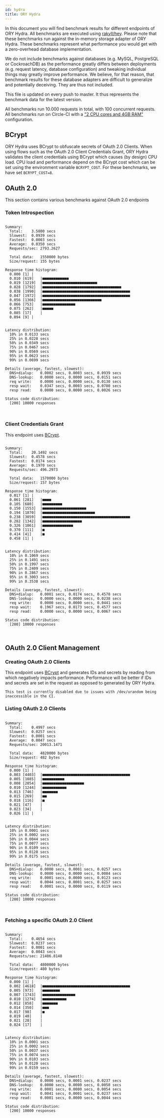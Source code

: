 ```yaml
---
id: hydra
title: ORY Hydra
---
```


In this document you will find benchmark results for different endpoints of ORY
Hydra. All benchmarks are executed using
[rakyll/hey](https://github.com/rakyll/hey). Please note that these benchmarks
run against the in-memory storage adapter of ORY Hydra. These benchmarks
represent what performance you would get with a zero-overhead database
implementation.

We do not include benchmarks against databases (e.g. MySQL, PostgreSQL or
CockroachDB) as the performance greatly differs between deployments (e.g.
request latency, database configuration) and tweaking individual things may
greatly improve performance. We believe, for that reason, that benchmark results
for these database adapters are difficult to generalize and potentially
deceiving. They are thus not included.

This file is updated on every push to master. It thus represents the benchmark
data for the latest version.

All benchmarks run 10.000 requests in total, with 100 concurrent requests. All
benchmarks run on Circle-CI with a
["2 CPU cores and 4GB RAM"](https://support.circleci.com/hc/en-us/articles/360000489307-Why-do-my-tests-take-longer-to-run-on-CircleCI-than-locally-)
configuration.

## BCrypt

ORY Hydra uses BCrypt to obfuscate secrets of OAuth 2.0 Clients. When using
flows such as the OAuth 2.0 Client Credentials Grant, ORY Hydra validates the
client credentials using BCrypt which causes (by design) CPU load. CPU load and
performance depend on the BCrypt cost which can be set using the environment
variable `BCRYPT_COST`. For these benchmarks, we have set `BCRYPT_COST=8`.

## OAuth 2.0

This section contains various benchmarks against OAuth 2.0 endpoints

### Token Introspection

```

Summary:
  Total:	3.5800 secs
  Slowest:	0.0939 secs
  Fastest:	0.0003 secs
  Average:	0.0350 secs
  Requests/sec:	2793.2627

  Total data:	1550000 bytes
  Size/request:	155 bytes

Response time histogram:
  0.000 [1]	|
  0.010 [619]	|■■■■■■■■■■■■
  0.019 [1219]	|■■■■■■■■■■■■■■■■■■■■■■■■■
  0.028 [1792]	|■■■■■■■■■■■■■■■■■■■■■■■■■■■■■■■■■■■■
  0.038 [1990]	|■■■■■■■■■■■■■■■■■■■■■■■■■■■■■■■■■■■■■■■■
  0.047 [1972]	|■■■■■■■■■■■■■■■■■■■■■■■■■■■■■■■■■■■■■■■■
  0.056 [1366]	|■■■■■■■■■■■■■■■■■■■■■■■■■■■
  0.066 [753]	|■■■■■■■■■■■■■■■
  0.075 [262]	|■■■■■
  0.085 [17]	|
  0.094 [9]	|


Latency distribution:
  10% in 0.0133 secs
  25% in 0.0228 secs
  50% in 0.0349 secs
  75% in 0.0467 secs
  90% in 0.0569 secs
  95% in 0.0623 secs
  99% in 0.0699 secs

Details (average, fastest, slowest):
  DNS+dialup:	0.0002 secs, 0.0003 secs, 0.0939 secs
  DNS-lookup:	0.0000 secs, 0.0000 secs, 0.0151 secs
  req write:	0.0000 secs, 0.0000 secs, 0.0130 secs
  resp wait:	0.0347 secs, 0.0003 secs, 0.0780 secs
  resp read:	0.0000 secs, 0.0000 secs, 0.0026 secs

Status code distribution:
  [200]	10000 responses



```

### Client Credentials Grant

This endpoint uses [BCrypt](#bcrypt).

```

Summary:
  Total:	20.1492 secs
  Slowest:	0.4578 secs
  Fastest:	0.0174 secs
  Average:	0.1970 secs
  Requests/sec:	496.2973

  Total data:	1570000 bytes
  Size/request:	157 bytes

Response time histogram:
  0.017 [1]	|
  0.061 [281]	|■■■■
  0.105 [680]	|■■■■■■■■■
  0.150 [1553]	|■■■■■■■■■■■■■■■■■■■■
  0.194 [1870]	|■■■■■■■■■■■■■■■■■■■■■■■■
  0.238 [3059]	|■■■■■■■■■■■■■■■■■■■■■■■■■■■■■■■■■■■■■■■■
  0.282 [1342]	|■■■■■■■■■■■■■■■■■■
  0.326 [1061]	|■■■■■■■■■■■■■■
  0.370 [111]	|■
  0.414 [41]	|■
  0.458 [1]	|


Latency distribution:
  10% in 0.1069 secs
  25% in 0.1491 secs
  50% in 0.1997 secs
  75% in 0.2409 secs
  90% in 0.2867 secs
  95% in 0.3003 secs
  99% in 0.3538 secs

Details (average, fastest, slowest):
  DNS+dialup:	0.0001 secs, 0.0174 secs, 0.4578 secs
  DNS-lookup:	0.0000 secs, 0.0000 secs, 0.0238 secs
  req write:	0.0000 secs, 0.0000 secs, 0.0441 secs
  resp wait:	0.1967 secs, 0.0173 secs, 0.4577 secs
  resp read:	0.0000 secs, 0.0000 secs, 0.0067 secs

Status code distribution:
  [200]	10000 responses



```

## OAuth 2.0 Client Management

### Creating OAuth 2.0 Clients

This endpoint uses [BCrypt](#bcrypt) and generates IDs and secrets by reading
from which negatively impacts performance. Performance will be better if IDs and
secrets are set in the request as opposed to generated by ORY Hydra.

```
This test is currently disabled due to issues with /dev/urandom being inaccessible in the CI.
```

### Listing OAuth 2.0 Clients

```

Summary:
  Total:	0.4997 secs
  Slowest:	0.0257 secs
  Fastest:	0.0001 secs
  Average:	0.0047 secs
  Requests/sec:	20013.1471

  Total data:	4820000 bytes
  Size/request:	482 bytes

Response time histogram:
  0.000 [1]	|
  0.003 [4403]	|■■■■■■■■■■■■■■■■■■■■■■■■■■■■■■■■■■■■■■■■
  0.005 [1085]	|■■■■■■■■■■
  0.008 [2054]	|■■■■■■■■■■■■■■■■■■■
  0.010 [1244]	|■■■■■■■■■■■
  0.013 [746]	|■■■■■■■
  0.015 [269]	|■■
  0.018 [116]	|■
  0.021 [47]	|
  0.023 [34]	|
  0.026 [1]	|


Latency distribution:
  10% in 0.0001 secs
  25% in 0.0002 secs
  50% in 0.0044 secs
  75% in 0.0077 secs
  90% in 0.0109 secs
  95% in 0.0128 secs
  99% in 0.0175 secs

Details (average, fastest, slowest):
  DNS+dialup:	0.0000 secs, 0.0001 secs, 0.0257 secs
  DNS-lookup:	0.0000 secs, 0.0000 secs, 0.0084 secs
  req write:	0.0001 secs, 0.0000 secs, 0.0123 secs
  resp wait:	0.0044 secs, 0.0001 secs, 0.0257 secs
  resp read:	0.0001 secs, 0.0000 secs, 0.0119 secs

Status code distribution:
  [200]	10000 responses



```

### Fetching a specific OAuth 2.0 Client

```

Summary:
  Total:	0.4654 secs
  Slowest:	0.0237 secs
  Fastest:	0.0001 secs
  Average:	0.0043 secs
  Requests/sec:	21486.8148

  Total data:	4800000 bytes
  Size/request:	480 bytes

Response time histogram:
  0.000 [1]	|
  0.002 [4618]	|■■■■■■■■■■■■■■■■■■■■■■■■■■■■■■■■■■■■■■■■
  0.005 [973]	|■■■■■■■■
  0.007 [1743]	|■■■■■■■■■■■■■■■
  0.010 [1274]	|■■■■■■■■■■■
  0.012 [858]	|■■■■■■■
  0.014 [350]	|■■■
  0.017 [98]	|■
  0.019 [40]	|
  0.021 [28]	|
  0.024 [17]	|


Latency distribution:
  10% in 0.0001 secs
  25% in 0.0002 secs
  50% in 0.0037 secs
  75% in 0.0074 secs
  90% in 0.0103 secs
  95% in 0.0120 secs
  99% in 0.0159 secs

Details (average, fastest, slowest):
  DNS+dialup:	0.0000 secs, 0.0001 secs, 0.0237 secs
  DNS-lookup:	0.0000 secs, 0.0000 secs, 0.0050 secs
  req write:	0.0001 secs, 0.0000 secs, 0.0054 secs
  resp wait:	0.0041 secs, 0.0001 secs, 0.0237 secs
  resp read:	0.0001 secs, 0.0000 secs, 0.0044 secs

Status code distribution:
  [200]	10000 responses



```
